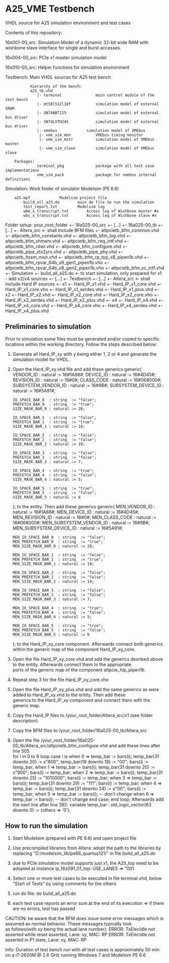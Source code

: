 # A25\_VME Testbench
VHDL source for A25 simulation environment and test cases

Contents of this repository:

16x001-00\_src: Simulation Model of a dynamic 32-bit wide RAM with wishbone slave interface for single and burst accesses.

16x004-00\_src: PCIe x1 master simulation model

16x010-00\_src:	Helper functions for simulation environment

Testbench:     Main VHDL sources for A25 test bench

               Hierarchy of the bench:
               a25_tb.vhd
                  |- terminal				main control module of the test bench
                  |- mt58l512l18f			simulation model of external SRAM
                  |- SN74ABT125				simulation model of external bus driver
                  |- SN74LVTH245			simulation model of external bus driver
                  |- vmebus				simulation model of VMEbus
                   |- vme_sim_mon			VMEbus timing monitor
                   |- vme_sim_mstr			simulation model of VMEbus master
                   |- vme_sim_slave			simulation model of VMEbus slave

		Packages:
                  terminal_pkg				package with all test case implementations
                  vme_sim_pack				package for vmebus internal definitions

Simulation:		Work folder of simulator Modelsim (PE 6.6)

		a25.mpf				Modelsim project file
        	build_all_a25.do		main do file to run the simulation
        	test_report.txt			Modelsim log
        	wbm_x_transcript.txt		Access log of Wishbone master #x
        	wbs_x_transcript.txt		Access log of Wishbone slave #x

Folder setup:
    your_root_folder
     +- 16a025-00_src
        +- [...]
     +- 16a025-00_tb
        +- [...]
        +- Altera_src                                      <- shall include BFM files
           +- altpcietb_bfm_common.vhd
           +- altpcietb_bfm_constants.vhd
           +- altpcietb_bfm_log.vhd
           +- altpcietb_bfm_shmem.vhd
           +- altpcietb_bfm_req_intf.vhd
           +- altpcietb_bfm_rdwr.vhd
           +- altpcietb_bfm_configure.vhd
           +- altpcietb_pipe_xtx2yrx.vhd
           +- altpcietb_pipe_phy.vhd
           +- altpcietb_ltssm_mon.vhd
           +- altpcietb_bfm_rp_top_x8_pipen1b.vhd
           +- altpcietb_bfm_rpvar_64b_x8_gen1_pipen1b.vho
           +- altpcietb_bfm_rpvar_64b_x8_gen2_pipen1b.vho
           +- altpcietb_bfm_vc_intf.vhd
        +- Simulation 
           +- build_all_a25.do                             <- to start simulation, only prepared for x1 - add x2/x4 sources
           +- [...]
        +- Testbench
           +- [...]
     +- Altera_src                                         <- shall include Hard IP sources
        +- x1
           +- Hard_IP_x1.vhd
           +- Hard_IP_x1_core.vhd
           +- Hard_IP_x1_core.vho
           +- Hard_IP_x1_serdes.vhd
           +- Hard_IP_x1_plus.vhd
        +- x2
           +- Hard_IP_x2.vhd
           +- Hard_IP_x2_core.vhd
           +- Hard_IP_x2_core.vho
           +- Hard_IP_x2_serdes.vhd
           +- Hard_IP_x2_plus.vhd
        +- x4
           +- Hard_IP_x4.vhd
           +- Hard_IP_x4_core.vhd
           +- Hard_IP_x4_core.vho
           +- Hard_IP_x4_serdes.vhd
           +- Hard_IP_x4_plus.vhd

                  

## Preliminaries to simulation
Prior to simulation some files must be generated and/or copied to specific locations within the working directory. Follow the steps
described below:
1. Generate all Hard\_IP\_xy with y being either 1, 2 or 4 and generate the simulation model for VHDL.  
2. Open the Hard\_IP\_xy.vhd file and add these generics
     generic(
       VENDOR_ID           : natural := 16#1A88#;
       DEVICE_ID           : natural := 16#4D45#;
       REVISION_ID         : natural := 16#0#;
       CLASS_CODE          : natural := 16#068000#;
       SUBSYSTEM_VENDOR_ID : natural := 16#9B#;
       SUBSYSTEM_DEVICE_ID : natural := 16#5A91#;

       IO_SPACE_BAR_0  : string  := "false";
       PREFETCH_BAR_0  : string  := "true";
       SIZE_MASK_BAR_0 : natural := 28;
       
       IO_SPACE_BAR_1  : string  := "false";
       PREFETCH_BAR_1  : string  := "true";
       SIZE_MASK_BAR_1 : natural := 18;
       
       IO_SPACE_BAR_2  : string  := "false";
       PREFETCH_BAR_2  : string  := "false";
       SIZE_MASK_BAR_2 : natural := 19;
       
       IO_SPACE_BAR_3  : string  := "false";
       PREFETCH_BAR_3  : string  := "false";
       SIZE_MASK_BAR_3 : natural := 7;
       
       IO_SPACE_BAR_4  : string  := "true";
       PREFETCH_BAR_4  : string  := "false";
       SIZE_MASK_BAR_4 : natural := 5;
       
       IO_SPACE_BAR_5  : string  := "true";
       PREFETCH_BAR_5  : string  := "false";
       SIZE_MASK_BAR_5 : natural := 6      
    );
to the entity. Then add these generics
    generic(
       MEN_VENDOR_ID           : natural := 16#1A88#;
       MEN_DEVICE_ID           : natural := 16#4D45#;
       MEN_REVISION_ID         : natural := 16#0#;
       MEN_CLASS_CODE          : natural := 16#068000#;
       MEN_SUBSYSTEM_VENDOR_ID : natural := 16#9B#;
       MEN_SUBSYSTEM_DEVICE_ID : natural := 16#5A91#;

       MEN_IO_SPACE_BAR_0  : string  := "false";
       MEN_PREFETCH_BAR_0  : string  := "true";
       MEN_SIZE_MASK_BAR_0 : natural := 28;
       
       MEN_IO_SPACE_BAR_1  : string  := "false";
       MEN_PREFETCH_BAR_1  : string  := "true";
       MEN_SIZE_MASK_BAR_1 : natural := 18;
       
       MEN_IO_SPACE_BAR_2  : string  := "false";
       MEN_PREFETCH_BAR_2  : string  := "false";
       MEN_SIZE_MASK_BAR_2 : natural := 19;
       
       MEN_IO_SPACE_BAR_3  : string  := "false";
       MEN_PREFETCH_BAR_3  : string  := "false";
       MEN_SIZE_MASK_BAR_3 : natural := 7;
       
       MEN_IO_SPACE_BAR_4  : string  := "true";
       MEN_PREFETCH_BAR_4  : string  := "false";
       MEN_SIZE_MASK_BAR_4 : natural := 5;
       
       MEN_IO_SPACE_BAR_5  : string  := "true";
       MEN_PREFETCH_BAR_5  : string  := "false";
       MEN_SIZE_MASK_BAR_5 : natural := 6      
    );
to the Hard\_IP\_xy\_core component. Afterwards connect both generics within the generic map of the component Hard\_IP\_xy\_core.
3. Open the file Hard\_IP\_xy\_core.vhd and add the generics desribed above to the entity. Afterwards connect them to the appropriate  
ports of the generic map of the component altpcie\_hip\_pipen1b.
4. Repeat step 3 for the file Hard\_IP\_xy\_core.vho
5. Open the file Hard\_IP\_xy\_plus.vhd and add the same generics as were added to Hard\_IP\_xy.vhd to the entity. Then add these  
generics to the Hard\_IP\_xy component and connect them with the generic map.
6. Copy the Hard\_IP files to /your\_root\_folder/Altera\_src/x1 (see folder description)
7. Copy the BFM files to /your\_root\_folder/16a025-00\_tb/Altera\_src
8. Open the file /your\_root\_folder/16a025-00\_tb/Altera\_src/altpcietb\_bfm\_configure.vhd and add these lines after line 505  
    for i in 0 to 6 loop
       case i is
          when 0 =>
             temp_bar := bars(i);
             temp_bar(31 downto 20) := x"800";
             temp_bar(19 downto 18) := "00";
             bars(i) := temp_bar;
          when 1 =>
             temp_bar := bars(i);
             temp_bar(31 downto 20) := x"900";
             bars(i) := temp_bar;
          when 2 =>
             temp_bar := bars(i);
             temp_bar(31 downto 25) := "1010000";
             bars(i) := temp_bar;
          when 3 =>
             temp_bar := bars(i);
             temp_bar(31 downto 29) := "111";
             bars(i) := temp_bar;
          when 4 => 
             temp_bar := bars(i);
             temp_bar(31 downto 24) := x"00";
             bars(i) := temp_bar;
          when 5 =>
             temp_bar := bars(i);
             -- don't change
          when 6 =>
             temp_bar := bars(i);
             -- don't change
       end case;
    end loop;
Afterwards add the next line after line 392:
    variable temp_bar : std_logic_vector(63 downto 0) := (others => '0');

## How to run the simulation

1. Start Modelsim (prepared with PE 6.6) and open project file

2. Use precompiled libraries from Altera: adopt the path to the libraries by replacing "D:/modelsim\_lib/pe66\_quartus121/" in file build\_all\_a25.do

3. due to PCIe simulation model supports just x1, the A25\_top need to be adopted at instance ip\_16z091\_01\_top: USE\_LANES => "001

4. Select one or more test cases to be executed in file terminal.vhd, below "Start of Tests" by using comments for the others

4. run do file: do build\_all\_a25.do

5. each test case reports an error sum at the end of its execution => if there are no errors, test has passed

CAUTION: be aware that the BFM does issue some error messages which is assumed as normal behavior. These messages typically look  
as follows(with xy being the actual lane number):
    ERROR: TxElecIdle not asserted while reset asserted, Lane: xy, MAC: RP
    ERROR: TxElecIdle not asserted in P1 state, Lane: xy, MAC: RP

Info: Duration of test bench run with all test cases is approximately 50 min on a i7-2620M @ 2.6 GHz running Windows 7 and Modelsim PE 6.6

